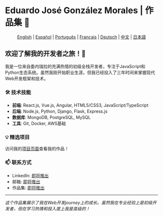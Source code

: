 # Eduardo José González Morales | 作品集 🚀

<div align="center">

[English](../README.md) | [Español](./README.es.md) | [Português](./README.pt.md) | [Français](./README.fr.md) | [Deutsch](./README.de.md) | [中文](./README.zh.md) | [日本語](./README.jp.md)

</div>

## 欢迎了解我的开发者之旅！👋

我是一位来自委内瑞拉的充满热情的初级全栈开发者，专注于JavaScript和Python生态系统。虽然我刚开始职业生涯，但我已经投入了三年时间来掌握现代Web开发框架和技术。

### 🛠 技术技能
- **前端**: React.js, Vue.js, Angular, HTML5/CSS3, JavaScript/TypeScript
- **后端**: Node.js, Python, Django, Flask, Express.js
- **数据库**: MongoDB, PostgreSQL, MySQL
- **工具**: Git, Docker, AWS基础

### 💡 精选项目
访问我的[项目页面](../projects/README.zh.md)查看我的作品！

### 📫 联系方式
- LinkedIn: [即将推出](#)
- 邮箱: [即将推出](#)
- 作品集: [即将推出](#)

---
*这个作品集展示了我在Web开发journey上的成长。虽然我在专业经验上是初级开发者，但在学习热情和投入度上我是高级的！*
